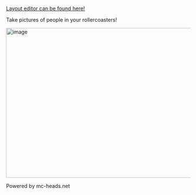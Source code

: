 [Layout editor can be found here!](https://thesheep.dev/photo/)


Take pictures of people in your rollercoasters!

<img width="801" height="409" alt="image" src="https://github.com/user-attachments/assets/acde88fa-74a2-41cc-b505-59c6ee2a2ed2" />

Powered by mc-heads.net
